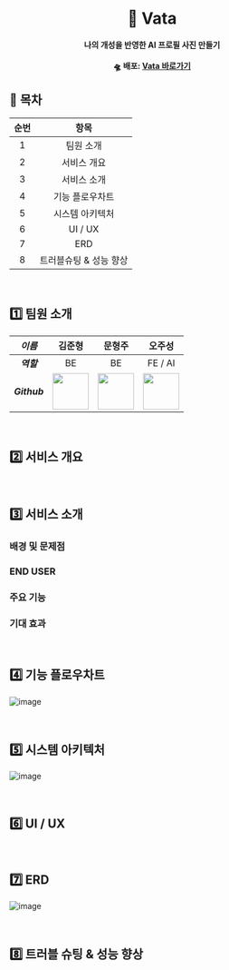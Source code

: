<div align="center">
  <h1>👤 Vata</h1>
  <p>
    <strong>나의 개성을 반영한 AI 프로필 사진 만들기</strong><br><br>
    <strong>🛸 배포: <a href="https://vata-fe.vercel.app/" target="_blank">Vata 바로가기</a></strong>
  </p>
</div>

## 📜 목차

| 순번 | 항목 |
| :-: | :-: |
| 1 | 팀원 소개 |
| 2 | 서비스 개요 |
| 3 | 서비스 소개 |
| 4 | 기능 플로우차트 |
| 5 | 시스템 아키텍처 |
| 6 | UI / UX |
| 7 | ERD |
| 8 | 트러블슈팅 & 성능 향상 | 

</br>

## 1️⃣ 팀원 소개

| _이름_ | 김준형 | 문형주 | 오주성 | 
|:-----:|:----:|:-----:|:----:|
| ___역할___ | BE | BE | FE / AI |
| ___Github___ | <a href="https://github.com/JHZLO"><img src="https://avatars.githubusercontent.com/u/105791673?v=4" width="64" height="64"></a> | <a href="https://github.com/moon4528"><img src="https://avatars.githubusercontent.com/u/166115965?v=4" width="64" height="64"></a> | <a href="https://github.com/jsgo53"><img src="http://avatars.githubusercontent.com/u/198019299?v=4" width="64" height="64"></a> |

</br>

## 2️⃣ 서비스 개요

</br>

## 3️⃣ 서비스 소개

###  배경 및 문제점

###  END USER

###  주요 기능

###  기대 효과

</br>

## 4️⃣ 기능 플로우차트

![image](https://github.com/user-attachments/assets/cd710cb0-fb79-4b79-9489-771db33cf1f7)

</br>

## 5️⃣ 시스템 아키텍처

![image](https://github.com/user-attachments/assets/a72f3617-b73d-44b9-881f-ade2c53599e8)

</br>

## 6️⃣ UI / UX

</br>

## 7️⃣ ERD

![image](https://github.com/user-attachments/assets/93d33eed-f4fe-49a5-8f1a-58ac6b251a29)


</br>

## 8️⃣ 트러블 슈팅 & 성능 향상

